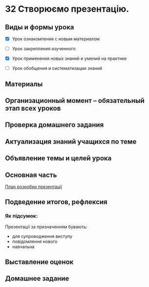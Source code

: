 # 32 Створюємо презентацію.

## Виды и формы урока

- [x] Урок ознакомления с новым материалом

- [ ] Урок закрепления изученного

- [x] Урок применения новых знаний и умений на практике

- [ ] Урок обобщения и систематизации знаний

## Материалы

## Организационный момент – обязательный этап всех уроков

## Проверка домашнего задания

## Актуализация знаний учащихся по теме

## Объявление темы и целей урока

## Основная часть

[План розробки презентації](../Common/Plan_rozrobky_prezent.md)

## Подведение итогов, рефлексия

### Як підсумок:

Презентації за призначенням бувають:

- для супроводження виступу
- повідомлення нового
- навчальна

## Выставление оценок

## Домашнее задание
